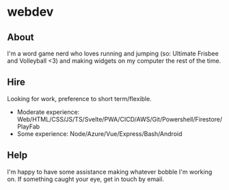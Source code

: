 # webdev

## About

I'm a word game nerd who loves running and jumping (so: Ultimate Frisbee and Volleyball <3) and making widgets on my computer the rest of the time. 

## Hire

Looking for work, preference to short term/flexible. 

- Moderate experience: Web/HTML/CSS/JS/TS/Svelte/PWA/CICD/AWS/Git/Powershell/Firestore/PlayFab
- Some experience: Node/Azure/Vue/Express/Bash/Android

## Help

I'm happy to have some assistance making whatever bobble I'm working on. If something caught your eye, get in touch by email. 
